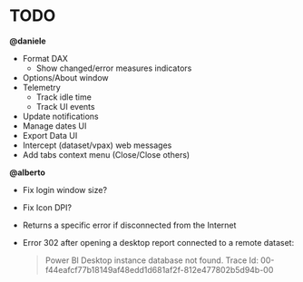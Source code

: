 # TODO

**@daniele**
- Format DAX
    - Show changed/error measures indicators
- Options/About window
- Telemetry 
    - Track idle time
    - Track UI events
- Update notifications
- Manage dates UI
- Export Data UI
- Intercept (dataset/vpax) web messages
- Add tabs context menu (Close/Close others)

**@alberto**
- Fix login window size?
- Fix Icon DPI?
- Returns a specific error if disconnected from the Internet

- Error 302 after opening a desktop report connected to a remote dataset:
    >Power BI Desktop instance database not found.
    >Trace Id: 00-f44eafcf77b18149af48edd1d681af2f-812e477802b5d94b-00